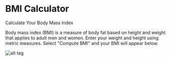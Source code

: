 # BMI Calculator

Calculate Your Body Mass Index

Body mass index (BMI) is a measure of body fat based on height and weight that applies to adult men and women.
Enter your weight and height using metric measures.
Select "Compute BMI" and your BMI will appear below.

![alt tag](http://i.imgur.com/mfzzWxq.png)
